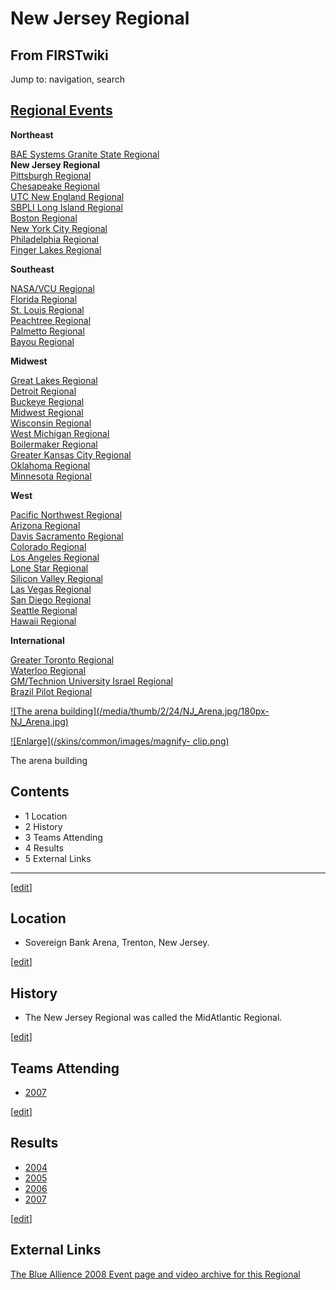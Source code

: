 # New Jersey Regional

## From FIRSTwiki

Jump to: navigation, search

## [Regional Events](Index_of_Regionals "Index of Regionals")

**Northeast**

[BAE Systems Granite State Regional](BAE_Systems_Granite_State_Regional "BAE Systems Granite
State Regional")<br>
**New Jersey Regional**<br>
[Pittsburgh Regional](Pittsburgh_Regional "Pittsburgh Regional")<br>
[Chesapeake Regional](Chesapeake_Regional "Chesapeake Regional")<br>
[UTC New England Regional](UTC_New_England_Regional "UTC New
England Regional")<br>
[SBPLI Long Island Regional](SBPLI_Long_Island_Regional "SBPLI Long
Island Regional")<br>
[Boston Regional](Boston_Regional "Boston Regional")<br>
[New York City Regional](New_York_City_Regional "New York City
Regional")<br>
[Philadelphia Regional](Philadelphia_Regional "Philadelphia
Regional")<br>
[Finger Lakes Regional](Finger_Lakes_Regional "Finger Lakes
Regional")

**Southeast**

[NASA/VCU Regional](NASA/VCU_Regional "NASA/VCU Regional")<br>
[Florida Regional](Florida_Regional "Florida Regional")<br>
[St. Louis Regional](St._Louis_Regional "St. Louis Regional")<br>
[Peachtree Regional](Peachtree_Regional "Peachtree Regional")<br>
[Palmetto Regional](Palmetto_Regional "Palmetto Regional")<br>
[Bayou Regional](Bayou_Regional "Bayou Regional")

**Midwest**

[Great Lakes Regional](Great_Lakes_Regional "Great Lakes Regional")<br>
[Detroit Regional](Detroit_Regional "Detroit Regional")<br>
[Buckeye Regional](Buckeye_Regional "Buckeye Regional")<br>
[Midwest Regional](Midwest_Regional "Midwest Regional")<br>
[Wisconsin Regional](Wisconsin_Regional "Wisconsin Regional")<br>
[West Michigan Regional](West_Michigan_Regional "West Michigan
Regional")<br>
[Boilermaker Regional](Boilermaker_Regional "Boilermaker Regional")<br>
[Greater Kansas City Regional](Greater_Kansas_City_Regional "Greater Kansas City Regional")<br>
[Oklahoma Regional](Oklahoma_Regional "Oklahoma Regional")<br>
[Minnesota Regional](Minnesota_Regional "Minnesota Regional")

**West**

[Pacific Northwest Regional](Pacific_Northwest_Regional "Pacific
Northwest Regional")<br>
[Arizona Regional](Arizona_Regional "Arizona Regional")<br>
[Davis Sacramento Regional](Davis_Sacramento_Regional "Davis
Sacramento Regional")<br>
[Colorado Regional](Colorado_Regional "Colorado Regional")<br>
[Los Angeles Regional](Los_Angeles_Regional "Los Angeles Regional")<br>
[Lone Star Regional](Lone_Star_Regional "Lone Star Regional")<br>
[Silicon Valley Regional](Silicon_Valley_Regional "Silicon Valley
Regional")<br>
[Las Vegas Regional](Las_Vegas_Regional "Las Vegas Regional")<br>
[San Diego Regional](San_Diego_Regional "San Diego Regional")<br>
[Seattle Regional](Seattle_Regional "Seattle Regional")<br>
[Hawaii Regional](Hawaii_Regional "Hawaii Regional")

**International**

[Greater Toronto Regional](Greater_Toronto_Regional "Greater
Toronto Regional")<br>
[Waterloo Regional](Waterloo_Regional "Waterloo Regional")<br>
[GM/Technion University Israel Regional](GM/Technion_University_Israel_Regional "GM/Technion
University Israel Regional")<br>
[Brazil Pilot Regional](Brazil_Pilot_Regional "Brazil Pilot
Regional")

[![The arena building](/media/thumb/2/24/NJ_Arena.jpg/180px-
NJ_Arena.jpg)](Image:NJ_Arena.jpg "The arena building")

[![Enlarge](/skins/common/images/magnify-
clip.png)](Image:NJ_Arena.jpg "Enlarge")

The arena building

## Contents

- 1 Location
- 2 History
- 3 Teams Attending
- 4 Results
- 5 External Links

--------------------------------------------------------------------------------

[[edit](/index.php?title=New_Jersey_Regional&action=edit&section=1 "Edit
section: Location")]

## Location

- Sovereign Bank Arena, Trenton, New Jersey.

[[edit](/index.php?title=New_Jersey_Regional&action=edit&section=2 "Edit
section: History")]

## History

- The New Jersey Regional was called the MidAtlantic Regional.

[[edit](/index.php?title=New_Jersey_Regional&action=edit&section=3 "Edit
section: Teams Attending")]

## Teams Attending

- [2007](New_Jersey_Regional_Teams_%282007%29 "New Jersey Regional Teams \(2007\)")

[[edit](/index.php?title=New_Jersey_Regional&action=edit&section=4 "Edit
section: Results")]

## Results

- [2004](New_Jersey_Regional-2004 "New Jersey Regional-2004")
- [2005](New_Jersey_Regional-2005 "New Jersey Regional-2005")
- [2006](New_Jersey_Regional-2006 "New Jersey Regional-2006")
- [2007](/index.php?title=New_Jersey_Regional-2007&action=edit "New Jersey Regional-2007")

[[edit](/index.php?title=New_Jersey_Regional&action=edit&section=5 "Edit
section: External Links")]

## External Links

[The Blue Allience 2008 Event page and video archive for this Regional](http://www.thebluealliance.net/tbatv/event.php?eventid=139 "http://www.thebluealliance.net/tbatv/event.php?eventid=139")
